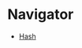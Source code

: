 # Navigator

* [Hash](https://github.com/vnfdusdl/computer-science/blob/main/Network/Hash/ReadMe.md)
